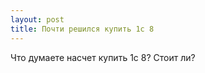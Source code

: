 ```yaml
---
layout: post 
title: Почти решился купить 1с 8 
--- 
```

Что думаете насчет купить 1с 8? Стоит ли?
